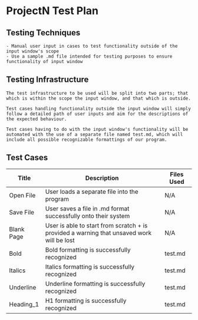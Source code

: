 # ProjectN Test Plan

## Testing Techniques

    - Manual user input in cases to test functionality outside of the input window's scope
    - Use a sample .md file intended for testing purposes to ensure functionality of input window

## Testing Infrastructure

    The test infrastructure to be used will be split into two parts; that which is within the scope the input window, and that which is outside.

    Test cases handling functionality outside the input window will simply follow a detailed path of user inputs and aim for the descriptions of the expected behaviour.
    
    Test cases having to do with the input window's functionality will be automated with the use of a separate file named test.md, which will include all possible recognizable formattings of our program.

## Test Cases

| Title       | Description                                                                              | Files Used       |
| ----------- | ---------------------------------------------------------------------------------------- | ---------------- |
| Open File   | User loads a separate file into the program                                              |  N/A             |
| Save File   | User saves a file in .md format successfully onto their system                           |  N/A             |
| Blank Page  | User is able to start from scratch + is provided a warning that unsaved work will be lost|  N/A             |
| Bold        | Bold formatting is successfully recognized                                               |  test.md         |
| Italics     | Italics formatting is successfully recognized                                            |  test.md         |
| Underline   | Underline formatting is successfully recognized                                          |  test.md         |
| Heading_1   | H1 formatting is successfully recognized                                                 |  test.md         |


